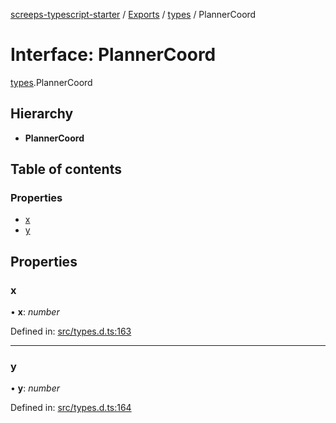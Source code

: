 [screeps-typescript-starter](../README.md) / [Exports](../modules.md) / [types](../modules/types.md) / PlannerCoord

# Interface: PlannerCoord

[types](../modules/types.md).PlannerCoord

## Hierarchy

* **PlannerCoord**

## Table of contents

### Properties

- [x](types.plannercoord.md#x)
- [y](types.plannercoord.md#y)

## Properties

### x

• **x**: *number*

Defined in: [src/types.d.ts:163](https://github.com/Baelyk/screeps/blob/9bfed96/src/types.d.ts#L163)

___

### y

• **y**: *number*

Defined in: [src/types.d.ts:164](https://github.com/Baelyk/screeps/blob/9bfed96/src/types.d.ts#L164)
